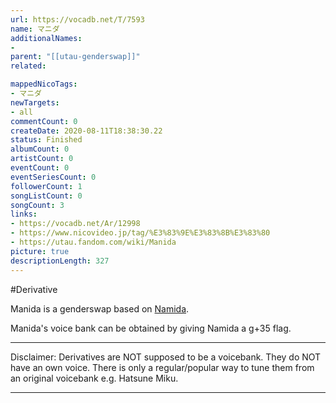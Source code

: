 ```yaml
---
url: https://vocadb.net/T/7593
name: マニダ
additionalNames: 
- 
parent: "[[utau-genderswap]]"
related:

mappedNicoTags:
- マニダ
newTargets:
- all
commentCount: 0
createDate: 2020-08-11T18:38:30.22
status: Finished
albumCount: 0
artistCount: 0
eventCount: 0
eventSeriesCount: 0
followerCount: 1
songListCount: 0
songCount: 3
links: 
- https://vocadb.net/Ar/12998
- https://www.nicovideo.jp/tag/%E3%83%9E%E3%83%8B%E3%83%80
- https://utau.fandom.com/wiki/Manida
picture: true
descriptionLength: 327
---
```


#Derivative

Manida is a genderswap based on [Namida](https://vocadb.net/Ar/12998).

Manida's voice bank can be obtained by giving Namida a g+35 flag.
___
Disclaimer:
Derivatives are NOT supposed to be a voicebank. They do NOT have an own voice. There is only a regular/popular way to tune them from an original voicebank e.g. Hatsune Miku.

---

